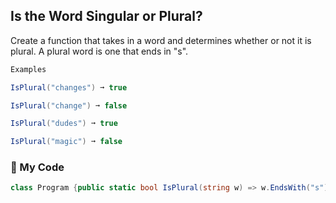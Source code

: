 ## Is the Word Singular or Plural?

Create a function that takes in a word and determines whether or not it is plural. A plural word is one that ends in "s".
```c#
Examples

IsPlural("changes") ➞ true

IsPlural("change") ➞ false

IsPlural("dudes") ➞ true

IsPlural("magic") ➞ false
```
### 📙 My Code
```c#
class Program {public static bool IsPlural(string w) => w.EndsWith("s");}
```
